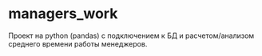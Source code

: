 # managers_work

Проект на python (pandas) с подключением к БД и расчетом/анализом среднего времени работы менеджеров. 
 